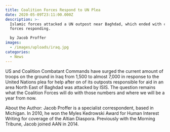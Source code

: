 ```yaml
---
title: Coalition Forces Respond to UN Plea
date: 2020-05-09T23:11:00.000Z
description: >-
  Islamic forces attacked a UN outpost near Baghdad, which ended with coalition
  forces responding.

  by Jacob Proffer
images:
  - /images/uploads/iraq.jpg
categories:
  - News
---
```

<!--StartFragment-->

US and Coalition Combatant Commands have surged the current amount of troops on the ground in Iraq from 1,500 to almost 7,000 in response to the United Nations plea for help after on of its outposts responsible for aid in an area North East of Baghdad was attacked by ISIS. The question remains what the Coalition Forces will do with those numbers and where we will be a year from now.

About the Author: Jacob Proffer is a specialist correspondent, based in Michigan. In 2010, he won the Myles Kedrowski Award for Human Interest Writing for coverage of the Altian Diaspora. Previously with the Morning Tribune, Jacob joined AAN in 2014.

<!--EndFragment-->

<!--EndFragment-->